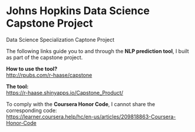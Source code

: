 # Johns Hopkins Data Science Capstone Project
Data Science Specialization Captone Project

The following links guide you to and through the **NLP prediction tool**, I built as part of the capstone project.

**How to use the tool?**     
http://rpubs.com/r-haase/capstone

**The tool:**       
https://r-haase.shinyapps.io/Capstone_Product/

To comply with the **Coursera Honor Code**, I cannot share the corresponding code:           
https://learner.coursera.help/hc/en-us/articles/209818863-Coursera-Honor-Code